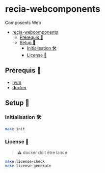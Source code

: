 # recia-webcomponents

Composents Web

- [recia-webcomponents](#recia-webcomponents)
  - [Prérequis 🚨](#prérequis-)
  - [Setup 🧰](#setup-)
    - [Initialisation 🛠️](#initialisation-️)
    - [License 📔](#license-)

## Prérequis 🚨

- [nvm](https://github.com/nvm-sh/nvm)
- [docker](https://www.docker.com)

## Setup 🧰

### Initialisation 🛠️

```sh
make init
```

### License 📔

> ⚠️ docker doit être lancé

```sh
make license-check
make license-generate
```
